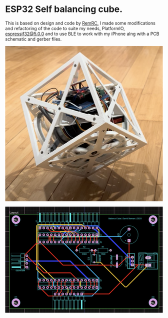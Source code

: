 # ESP32 Self balancing cube.

This is based on design and code by [RemRC.](https://github.com/remrc/Self-Balancing-Cube/blob/main/README.md)
I made some modifications and refactoring of the code to suite my needs, PlatformIO, espressif32@5.0.0 and to use BLE to work with my iPhone alng with a PCB schematic and gerber files.

![ESP32 Cube balancing on vertex.](https://github.com/metanurb21/BalanceCube3/blob/main/mages/cube.png)

![ESP32 cube controller schematic.](https://github.com/metanurb21/BalanceCube3/blob/main/mages/bb-schematic.png)
